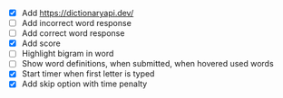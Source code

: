 - [x] Add https://dictionaryapi.dev/
- [ ] Add incorrect word response
- [ ] Add correct word response
- [x] Add score
- [ ] Highlight bigram in word
- [ ] Show word definitions, when submitted, when hovered used words
- [x] Start timer when first letter is typed
- [x] Add skip option with time penalty
